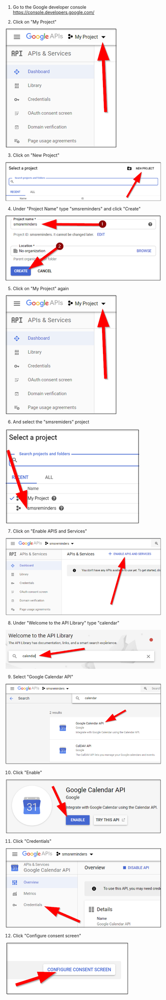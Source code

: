 01. Go to the Google developer console https://console.developers.google.com/

02. Click on "My Project"

![alt text](https://github.com/aristosv/gcalcli/blob/master/step02.png)

03. Click on "New Project"

![alt text](https://github.com/aristosv/gcalcli/blob/master/step03.png)

04. Under "Project Name" type "smsreminders" and click "Create"

![alt text](https://github.com/aristosv/gcalcli/blob/master/step04.png)

05. Click on "My Project" again

![alt text](https://github.com/aristosv/gcalcli/blob/master/step05.png)

06. And select the "smsremiders" project

![alt text](https://github.com/aristosv/gcalcli/blob/master/step06.png)

07. Click on "Enable APIS and Services"

![alt text](https://github.com/aristosv/gcalcli/blob/master/step07.png)

08. Under "Welcome to the API Library" type "calendar"

![alt text](https://github.com/aristosv/gcalcli/blob/master/step08.png)

09. Select "Google Calendar API"

![alt text](https://github.com/aristosv/gcalcli/blob/master/step09.png)

10. Click "Enable"

![alt text](https://github.com/aristosv/gcalcli/blob/master/step10.png)

11. Click "Credentials"

![alt text](https://github.com/aristosv/gcalcli/blob/master/step11.png)

12. Click "Configure consent screen"

![alt text](https://github.com/aristosv/gcalcli/blob/master/step12.png)
